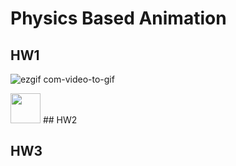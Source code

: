 # Physics Based Animation 

## HW1

<!-- 
drag to move the ball , speed based on length of clicks 
press control and left click 
press option and left click 
-->
![ezgif com-video-to-gif](https://github.com/nishita96/PhysicsBasedAnimation/assets/24264347/2b8efc16-f3bf-4d61-bccd-0432dc00d617.gif)

<img src="https://github.com/nishita96/PhysicsBasedAnimation/assets/24264347/2b8efc16-f3bf-4d61-bccd-0432dc00d617.gif" width="48">
## HW2

<!-- 
drag to move the ball , speed based on length of clicks 
press control and left click 
press option and left click 
-->


## HW3

<!-- 
drag to move the ball , speed based on length of clicks 
press control and left click 
press option and left click 
-->


